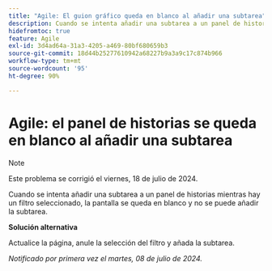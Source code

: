 ```yaml
---
title: "Agile: El guion gráfico queda en blanco al añadir una subtarea"
description: Cuando se intenta añadir una subtarea a un panel de historias mientras hay un filtro seleccionado, la pantalla se queda en blanco y no se puede añadir la subtarea.
hidefromtoc: true
feature: Agile
exl-id: 3d4ad64a-31a3-4205-a469-80bf680659b3
source-git-commit: 18d44b25277610942a68227b9a3a9c17c874b966
workflow-type: tm+mt
source-wordcount: '95'
ht-degree: 90%

---
```


# Agile: el panel de historias se queda en blanco al añadir una subtarea

>[!NOTE]
>
>Este problema se corrigió el viernes, 18 de julio de 2024.

Cuando se intenta añadir una subtarea a un panel de historias mientras hay un filtro seleccionado, la pantalla se queda en blanco y no se puede añadir la subtarea.

**Solución alternativa**

Actualice la página, anule la selección del filtro y añada la subtarea.

_Notificado por primera vez el martes, 08 de julio de 2024._
